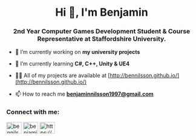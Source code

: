 <h1 align="center">Hi 👋, I'm Benjamin</h1>
<h3 align="center">2nd Year Computer Games Development Student & Course Representative at Staffordshire University.</h3>

- 🔭 I’m currently working on **my university projects**

- 🌱 I’m currently learning **C#, C++, Unity & UE4**

- 👨‍💻 All of my projects are available at [http://bennilsson.github.io/](http://bennilsson.github.io/)

- 📫 How to reach me **benjaminnilsson1997@gmail.com**

<h3 align="left">Connect with me:</h3>
<p align="left">
<a href="https://twitter.com/bennilsson97" target="blank"><img align="center" src="https://cdn.jsdelivr.net/npm/simple-icons@3.0.1/icons/twitter.svg" alt="bennilsson97" height="30" width="40" /></a>
<a href="https://linkedin.com/in/benjamin-nilsson" target="blank"><img align="center" src="https://cdn.jsdelivr.net/npm/simple-icons@3.0.1/icons/linkedin.svg" alt="benjamin-nilsson" height="30" width="40" /></a>
<a href="https://www.youtube.com/channel/ucdm0qrwoiaugdcdc3of6gog" target="blank"><img align="center" src="https://cdn.jsdelivr.net/npm/simple-icons@3.0.1/icons/youtube.svg" alt="https://www.youtube.com/channel/ucdm0qrwoiaugdcdc3of6gog" height="30" width="40" /></a>
</p>
